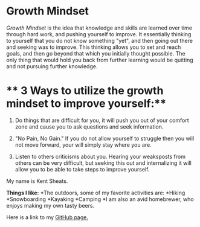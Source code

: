 # **Growth Mindset**

 *Growth Mindset* is the idea that knowledge and skills are learned over time through hard work, and pushing yourself to improve.  It essentially thinking to yourself that you do not know something "yet", and then going out there and seeking was to improve.  This thinking allows you to set and reach goals, and then go beyond that which you initially thought possible. The only thing that would hold you back from further learning would be quitting and not pursuing further knowledge. 

# ** 3 Ways to utilize the growth mindset to improve yourself:**

1. Do things that are difficult for you, it will push you out of your comfort zone and cause you to ask questions and seek information.  

1. "No Pain, No Gain." If you do not allow yourself to struggle then you will not move forward, your will simply stay where you are.

1. Listen to others criticisms about you.  Hearing your weaksposts from others can be very difficult, but seeking this out and internalizing it will allow you to be able to take steps to improve yourself.



My name is Kent Sheats.

__Things I like:__
*The outdoors, some of my favorite activities are:
  *Hiking
  *Snowboarding
  *Kayaking
  *Camping
*I am also an avid homebrewer, who enjoys making my own tasty beers.

Here is a link to my [GitHub page.](https://github.com/KentFletcher)
